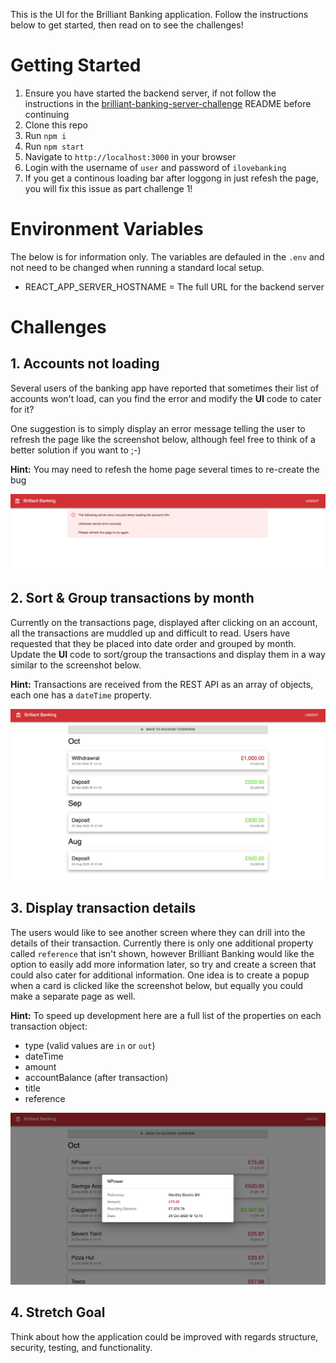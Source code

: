 This is the UI for the Brilliant Banking application. Follow the instructions below to get started, then read on to see the challenges!

# Getting Started
1. Ensure you have started the backend server, if not follow the instructions in the [brilliant-banking-server-challenge](https://github.com/nighk/brilliant-banking-server-challenge) README before continuing
2. Clone this repo
3. Run `npm i`
4. Run `npm start`
5. Navigate to `http://localhost:3000` in your browser
6. Login with the username of `user` and password of `ilovebanking`
7. If you get a continous loading bar after loggong in just refesh the page, you will fix this issue as part challenge 1!

# Environment Variables
The below is for information only. The variables are defauled in the `.env` and not need to be changed when running a standard local setup.

* REACT_APP_SERVER_HOSTNAME = The full URL for the backend server

# Challenges
## 1. Accounts not loading

Several users of the banking app have reported that sometimes their list of accounts won't load, can you find the error and modify the **UI** code to cater for it?

One suggestion is to simply display an error message telling the user to refresh the page like the screenshot below, although feel free to think of a better solution if you want to ;-)

**Hint:** You may need to refesh the home page several times to re-create the bug

![Error Message Screenshot](./screenshots/error-message.png)

## 2. Sort & Group transactions by month

Currently on the transactions page, displayed after clicking on an account, all the transactions are muddled up and difficult to read. Users have requested that they be placed into date order and grouped by month. Update the **UI** code to sort/group the transactions and display them in a way similar to the screenshot below.

**Hint:** Transactions are received from the REST API as an array of objects, each one has a `dateTime` property. 

![Grouped by Date Screenshot](./screenshots/grouped-by-date.png)

## 3. Display transaction details

The users would like to see another screen where they can drill into the details of their transaction. Currently there is only one additional property called `reference` that isn't shown, however Brilliant Banking would like the option to easily add more information later, so try and create a screen that could also cater for additional information. One idea is to create a popup when a card is clicked like the screenshot below, but equally you could make a separate page as well.

**Hint:** To speed up development here are a full list of the properties on each transaction object:
* type (valid values are `in` or `out`)
* dateTime
* amount
* accountBalance (after transaction)
* title
* reference

![Transaction Popup Screenshot](./screenshots/transaction-popup.png)

## 4. Stretch Goal

Think about how the application could be improved with regards structure, security, testing, and functionality.